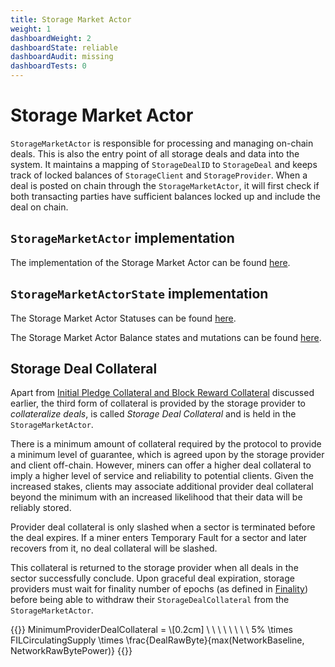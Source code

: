 ```yaml
---
title: Storage Market Actor
weight: 1
dashboardWeight: 2
dashboardState: reliable
dashboardAudit: missing
dashboardTests: 0
---
```


# Storage Market Actor

`StorageMarketActor` is responsible for processing and managing on-chain deals. This is also the entry point of all storage deals and data into the system. It maintains a mapping of `StorageDealID` to `StorageDeal` and keeps track of locked balances of `StorageClient` and `StorageProvider`. When a deal is posted on chain through the `StorageMarketActor`, it will first check if both transacting parties have sufficient balances locked up and include the deal on chain. 

## `StorageMarketActor` implementation

The implementation of the Storage Market Actor can be found [here](https://github.com/filecoin-project/specs-actors/blob/master/actors/builtin/market/market_actor.go).

## `StorageMarketActorState` implementation

The Storage Market Actor Statuses can be found [here](https://github.com/filecoin-project/specs-actors/blob/master/actors/builtin/market/market_state.go).

The Storage Market Actor Balance states and mutations can be found [here](https://github.com/filecoin-project/specs-actors/blob/master/actors/builtin/market/market_balances.go).

## Storage Deal Collateral

Apart from [Initial Pledge Collateral and Block Reward Collateral](miner_collaterals) discussed earlier, the third form of collateral is provided by the storage provider to _collateralize deals_, is called _Storage Deal Collateral_ and is held in the `StorageMarketActor`.

There is a minimum amount of collateral required by the protocol to provide a minimum level of guarantee, which is agreed upon by the storage provider and client off-chain. However, miners can offer a higher deal collateral to imply a higher level of service and reliability to potential clients. Given the increased stakes, clients may associate additional provider deal collateral beyond the minimum with an increased likelihood that their data will be reliably stored.

Provider deal collateral is only slashed when a sector is terminated before the deal expires. If a miner enters Temporary Fault for a sector and later recovers from it, no deal collateral will be slashed.

This collateral is returned to the storage provider when all deals in the sector successfully conclude. Upon graceful deal expiration, storage providers must wait for finality number of epochs (as defined in [Finality](expected_consensus#finality-in-ec)) before being able to withdraw their `StorageDealCollateral` from the `StorageMarketActor`.


{{<katex>}}
MinimumProviderDealCollateral = \\[0.2cm] \ \ \ \ \ \ \ \ 5\% \times FILCirculatingSupply \times \frac{DealRawByte}{max(NetworkBaseline, NetworkRawBytePower)}
{{</katex>}}

